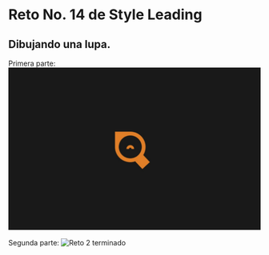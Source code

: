 # Reto No. 14 de Style Leading
## Dibujando una lupa.

Primera parte:
![Reto terminado](./imagen_final.jpeg)

Segunda parte:
![Reto 2 terminado](./imagen_final_2.jpeg)